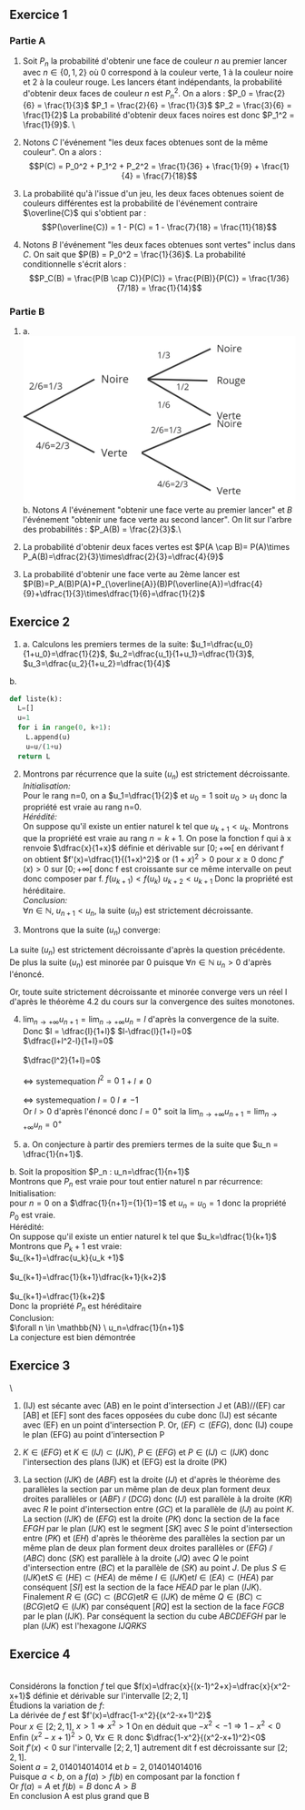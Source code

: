 ## Exercice 1

### Partie A

1. Soit $P_n$ la probabilité d'obtenir une face de couleur $n$ au premier lancer avec $n \in \{0,1,2\}$ où 0 correspond à la couleur verte, 1 à la couleur noire et 2 à la couleur rouge. Les lancers étant indépendants, la probabilité d'obtenir deux faces de couleur $n$ est $P_n^2$. On a alors :
$P_0 = \frac{2}{6} = \frac{1}{3}$
$P_1 = \frac{2}{6} = \frac{1}{3}$
$P_2 = \frac{3}{6} = \frac{1}{2}$
La probabilité d'obtenir deux faces noires est donc $P_1^2 = \frac{1}{9}$.
\
2. Notons $C$ l'événement "les deux faces obtenues sont de la même couleur". On a alors : $$P(C) = P_0^2 + P_1^2 + P_2^2 = \frac{1}{36} + \frac{1}{9} + \frac{1}{4} = \frac{7}{18}$$

3. La probabilité qu'à l'issue d'un jeu, les deux faces obtenues soient de couleurs différentes est la probabilité de l'événement contraire $\overline{C}$ qui s'obtient par : $$P(\overline{C}) = 1 - P(C) = 1 - \frac{7}{18} = \frac{11}{18}$$
4. Notons $B$ l'événement "les deux faces obtenues sont vertes" inclus dans $C$. On sait que $P(B) = P_0^2 = \frac{1}{36}$. La probabilité conditionnelle s'écrit alors : $$P_C(B) = \frac{P(B \cap C)}{P(C)} = \frac{P(B)}{P(C)} = \frac{1/36}{7/18} = \frac{1}{14}$$

### Partie B

1. a. ![Arbre des probabilités](DM3_13_11_2023.png)
b. Notons $A$ l'événement "obtenir une face verte au premier lancer" et $B$ l'événement "obtenir une face verte au second lancer". On lit sur l'arbre des probabilités : $P_A(B) = \frac{2}{3}$.\

2. La probabilité d'obtenir deux faces vertes est $P(A \cap B)= P(A)\times P_A(B)=\dfrac{2}{3}\times\dfrac{2}{3}=\dfrac{4}{9}$

3. La probabilité d'obtenir une face verte au 2ème lancer est $P(B)=P_A(B)P(A)+P_{\overline{A}}(B)P(\overline{A})=\dfrac{4}{9}+\dfrac{1}{3}\times\dfrac{1}{6}=\dfrac{1}{2}$

## Exercice 2 

1. a. Calculons les premiers termes de la suite: $u_1=\dfrac{u_0}{1+u_0}=\dfrac{1}{2}$, $u_2=\dfrac{u_1}{1+u_1}=\dfrac{1}{3}$, $u_3=\dfrac{u_2}{1+u_2}=\dfrac{1}{4}$

b.
```python
def liste(k):
  L=[]
  u=1
  for i in range(0, k+1):
    L.append(u)
    u=u/(1+u)
  return L 
```

2. Montrons par récurrence que la suite $(u_n)$ est strictement décroissante.
\
*Initialisation:*
\
Pour le rang n=0, on a
$u_1=\dfrac{1}{2}$ et $u_0=1$ soit $u_0 > u_1$ donc la propriété est vraie au rang n=0.
\
*Hérédité:*
\
On suppose qu'il existe un entier naturel k tel que $u_{k+1}<u_k$.
Montrons que la propriété est vraie au rang $n=k+1$.
On pose la fonction f qui à x renvoie $\dfrac{x}{1+x}$ définie et dérivable sur $[0;+\infty[$ en dérivant f on obtient $f'(x)=\dfrac{1}{(1+x)^2}$ or $(1+x)^2 >0$ pour $x \geq 0$ donc $f'(x)>0$ sur $[0;+\infty[$ donc f est croissante sur ce même intervalle on peut donc composer par f.
$f(u_{k+1})<f(u_k)$
$u_{k+2}<u_{k+1}$
Donc la propriété est héréditaire.
\
*Conclusion:* \
$\forall n \in \mathbb{N}$, $u_{n+1}<u_{n}$, la suite $(u_n)$ est strictement décroissante.

3. Montrons que la suite $(u_n)$ converge:

La suite $(u_n)$ est strictement décroissante d'après la question précédente. De plus la suite $(u_n)$ est minorée par 0 puisque $\forall n \in \mathbb{N} \ u_n>0$ d'après l'énoncé.

Or, toute suite strictement décroissante et minorée converge vers un réel l d'après le théorème 4.2 du cours sur la convergence des suites monotones.

4. $\lim_{n \to +\infty} u_{n+1} = \lim_{n \to +\infty} u_n = l$ d'après la convergence de la suite. Donc $l = \dfrac{l}{1+l}$ 
$l-\dfrac{l}{1+l}=0$
\
$\dfrac{l+l^2-l}{1+l}=0$
\
\
$\dfrac{l^2}{1+l}=0$ \
\
$\Leftrightarrow$
systemequation $l^2=0$ $1+l\neq 0$ \
\
$\Leftrightarrow$
systemequation $l=0$ $l\neq -1$ \
Or $l>0$ d'après l'énoncé donc $l=0^+$ soit la $\lim_{n \to +\infty} u_{n+1} = \lim_{n \to +\infty} u_n = 0^+$

5. a. On conjecture à partir des premiers termes de la suite que $u_n = \dfrac{1}{n+1}$.

b. Soit la proposition $P_n : u_n=\dfrac{1}{n+1}$
\
Montrons que $P_n$ est vraie pour tout entier naturel n par récurrence:
\
Initialisation: 
\
pour $n=0$ on a $\dfrac{1}{n+1}={1}{1}=1$ et $u_n=u_0=1$ donc la propriété $P_0$ est vraie.
\
Hérédité:
\
On suppose qu'il existe un entier naturel k tel que $u_k=\dfrac{1}{k+1}$
\
Montrons que $P_k+1$ est vraie:
\
$u_{k+1}=\dfrac{u_k}{u_k +1}$ \
\
$u_{k+1}=\dfrac{1}{k+1}\dfrac{k+1}{k+2}$
\
\
$u_{k+1}=\dfrac{1}{k+2}$ \
Donc la propriété $P_n$ est héréditaire
\
Conclusion:
\
$\forall n \in \mathbb{N} \ u_n=\dfrac{1}{n+1}$ \
La conjecture est bien démontrée

## Exercice 3
\
1. (IJ) est sécante avec (AB) en le point d'intersection J et (AB)//(EF) car [AB] et [EF] sont des faces opposées du cube donc (IJ) est sécante avec (EF) en un point d'intersection P. Or, $(EF) \subset (EFG)$, donc (IJ) coupe le plan (EFG) au point d'intersection P

2. $K \in (EFG)$ et $K \in (IJ) \subset (IJK)$, $P \in (EFG)$ et $P\in (IJ)\subset (IJK)$ donc l'intersection des plans (IJK) et (EFG) est la droite (PK)

3. La section $(IJK)$ de $(ABF)$ est la droite $(IJ)$ et d'après le théorème des parallèles la section par un même plan de deux plan forment deux droites parallèles or $(ABF) \sslash (DCG)$ donc $(IJ)$ est parallèle à la droite $(KR)$ avec $R$ le point d'intersection entre $(GC)$ et la parallèle de $(IJ)$ au point $K$.
La section $(IJK)$ de $(EFG)$ est la droite $(PK)$ donc la section de la face $EFGH$ par le plan $(IJK)$ est le segment $[SK]$ avec $S$ le point d'intersection entre $(PK)$ et $(EH)$ d'après le théorème des parallèles la section par un même plan de deux plan forment deux droites parallèles or $(EFG) \sslash (ABC)$ donc $(SK)$ est parallèle à la droite $(JQ)$ avec $Q$ le point d'intersection entre $(BC)$ et la parallèle de $(SK)$ au point $J$. De plus $S \in (IJK) \text{et} S\in (HE) \subset (HEA)$ de même $I\in (IJK) \text{et} I\in (EA) \subset (HEA)$ par conséquent $[SI]$ est la section de la face $HEAD$ par le plan $(IJK)$. Finalement $R \in (GC) \subset (BCG) \text{et} R \in (IJK)$ de même $Q \in (BC) \subset (BCG) \text{et} Q \in (IJK)$ par conséquent $[RQ]$ est la section de la face $FGCB$ par le plan $(IJK)$. Par conséquent la section du cube $ABCDEFGH$ par le plan $(IJK)$ est l'hexagone $IJQRKS$


## Exercice 4
\
Considérons la fonction $f$ tel que $f(x)=\dfrac{x}{(x-1)^2+x}=\dfrac{x}{x^2-x+1}$ définie et dérivable sur l'intervalle $[2;2,1]$ \
Étudions la variation de $f$:\
La dérivée de $f$ est $f'(x)=\dfrac{1-x^2}{(x^2-x+1)^2}$\
Pour $x \in [2;2,1]$, $x>1 \Rightarrow x^2>1$ On en déduit que $-x^2< -1 \Rightarrow 1-x^2<0$\
Enfin $(x^2-x+1)^2>0$, $\forall x \in \mathbb{R}$ donc $\dfrac{1-x^2}{(x^2-x+1)^2}<0$\
Soit $f'(x)<0$ sur l'intervalle $[2;2,1]$ autrement dit f est décroissante sur $[2;2,1]$.\
Soient $a=2,014014014014$ et $b=2,014014014016$\
Puisque $a<b$, on a $f(a)>f(b)$ en composant par la fonction f\
Or $f(a)=A$ et $f(b)=B$ donc $A>B$\
En conclusion A est plus grand que B

